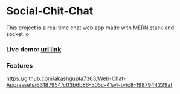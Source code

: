 # Social-Chit-Chat
This project is a real time chat web app made with MERN stack and socket.io


<h3>Live demo: <a href="https://socialchitchat.onrender.com/ " >url link</a></h3>


<h3>Features</h3>



https://github.com/akashgupta7363/Web-Chat-App/assets/63187954/c03b6b86-505c-41a4-b4c8-1987944229af


